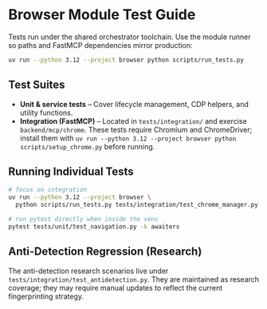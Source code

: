 # Browser Module Test Guide

Tests run under the shared orchestrator toolchain. Use the module runner so paths and
FastMCP dependencies mirror production:

```bash
uv run --python 3.12 --project browser python scripts/run_tests.py
```

## Test Suites
- **Unit & service tests** – Cover lifecycle management, CDP helpers, and utility functions.
- **Integration (FastMCP)** – Located in `tests/integration/` and exercise `backend/mcp/chrome`.
  These tests require Chromium and ChromeDriver; install them with
  `uv run --python 3.12 --project browser python scripts/setup_chrome.py` before running.

## Running Individual Tests
```bash
# focus on integration
uv run --python 3.12 --project browser \
  python scripts/run_tests.py tests/integration/test_chrome_manager.py

# run pytest directly when inside the venv
pytest tests/unit/test_navigation.py -k awaiters
```

## Anti-Detection Regression (Research)
The anti-detection research scenarios live under `tests/integration/test_antidetection.py`.
They are maintained as research coverage; they may require manual updates to reflect the
current fingerprinting strategy.
